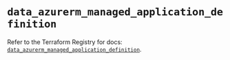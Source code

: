 # `data_azurerm_managed_application_definition`

Refer to the Terraform Registry for docs: [`data_azurerm_managed_application_definition`](https://registry.terraform.io/providers/hashicorp/azurerm/4.37.0/docs/data-sources/managed_application_definition).
